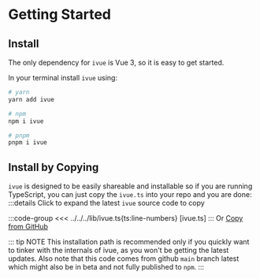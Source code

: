 # Getting Started

## Install

The only dependency for `ivue` is Vue 3, so it is easy to get started.

In your terminal install `ivue` using:
```bash
# yarn
yarn add ivue

# npm
npm i ivue

# pnpm
pnpm i ivue
```

## Install by Copying

`ivue` is designed to be easily shareable and installable so if you are running TypeScript, you can just copy the
`ivue.ts` into your repo and you are done:
:::details Click to expand the latest `ivue` source code to copy

:::code-group
<<< ../../../lib/ivue.ts{ts:line-numbers} [ivue.ts]
:::
Or [Copy from GitHub](https://github.com/infinite-system/ivue/blob/main/lib/ivue.ts)

::: tip NOTE
This installation path is recommended only if you quickly want to tinker with the internals of ivue, as you won't be getting the latest updates. Also note that this code comes from github `main` branch latest which might also be in beta and not fully published to `npm`.
:::